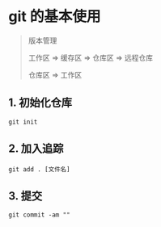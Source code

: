 # git 的基本使用

> 版本管理
>
> 工作区 => 缓存区 => 仓库区 => 远程仓库
>
> 仓库区 => 工作区

## 1. 初始化仓库

```shel
git init
```

## 2. 加入追踪

```shel
git add . [文件名]
```

## 3. 提交

```she
git commit -am ""
```

